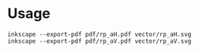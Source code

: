 # Usage

```
inkscape --export-pdf pdf/rp_aH.pdf vector/rp_aH.svg
inkscape --export-pdf pdf/rp_aV.pdf vector/rp_aV.svg
```


